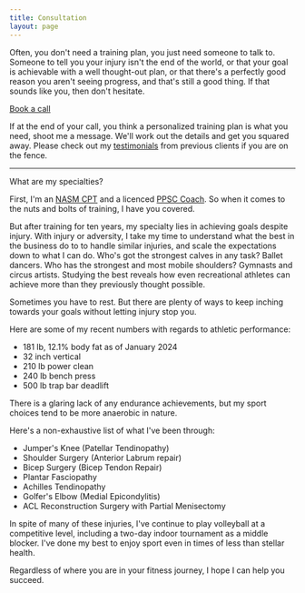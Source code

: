 ```yaml
---
title: Consultation
layout: page
---
```


Often, you don't need a training plan, you just need someone to talk to. Someone to tell you your injury isn't the end of the world, or that your goal is achievable with a well thought-out plan, or that there's a perfectly good reason you aren't seeing progress, and that's still a good thing. If that sounds like you, then don't hesitate.

<!-- Calendly link widget begin -->
<link href="https://assets.calendly.com/assets/external/widget.css" rel="stylesheet">
<script src="https://assets.calendly.com/assets/external/widget.js" type="text/javascript" async></script>
<a href="" onclick="Calendly.initPopupWidget({url: 'https://calendly.com/meteoric/coaching-check-in'});return false;">Book a call</a>
<!-- Calendly link widget end -->

If at the end of your call, you think a personalized training plan is what you need, shoot me a message. We'll work out the details and get you squared away.  Please check out my [testimonials](http:///chr0nikler.github.io/testimonials) from previous clients if you are on the fence.

---

What are my specialties? 

First, I'm an [NASM CPT](https://www.nasm.org/certified-personal-trainer-a) and a licenced [PPSC Coach](https://getppsc.com/). So when it comes to the nuts and bolts of training, I have you covered.

But after training for ten years, my specialty lies in achieving goals despite injury. With injury or adversity,  I take my time to understand what the best in the business do to to handle similar injuries, and scale the expectations down to what I can do.  Who's got the strongest calves in any task? Ballet dancers. Who has the strongest and most mobile shoulders? Gymnasts and circus artists.  Studying the best reveals how  even recreational athletes can achieve more than they  previously thought possible.

Sometimes you have to rest. But there are plenty of ways to keep inching towards your goals without letting injury stop you.

Here are some of my recent numbers with regards to athletic performance:

- 181 lb, 12.1% body fat as of January 2024
- 32 inch vertical
- 210 lb power clean
- 240 lb bench press
- 500 lb trap bar deadlift

There is a glaring lack of any endurance achievements, but my sport choices tend to be more anaerobic in nature.

Here's a non-exhaustive list of what I've been through:

- Jumper's Knee (Patellar Tendinopathy)
- Shoulder Surgery (Anterior Labrum repair)
- Bicep Surgery (Bicep Tendon Repair)
- Plantar Fasciopathy
- Achilles Tendinopathy
- Golfer's Elbow (Medial Epicondylitis)
- ACL Reconstruction Surgery with Partial Menisectomy 

In spite of many of these injuries, I've continue to play volleyball at a competitive level, including a two-day indoor tournament as a middle blocker. I've done my best to enjoy sport even in times of less than stellar health.

Regardless of where you are in your fitness journey, I hope I can help you succeed.
